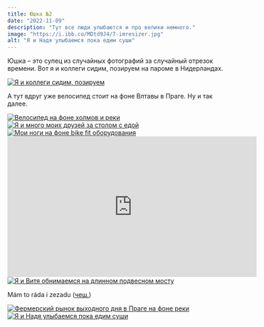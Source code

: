 ```yaml
---
title: Юшка №2
date: "2022-11-09"
description: "Тут все люди улыбаются и про велики немного."
image: "https://i.ibb.co/MDtd9J4/7-imresizer.jpg"
alt: "Я и Надя улыбаемся пока едим суши"
---
```


Юшка – это супец из случайных фотографий за случайный отрезок времени. Вот я и коллеги сидим, позируем на пароме в Нидерландах.

<a href="https://i.ibb.co/Tkrc0yF/1.jpg" target="_blank" rel="norferrer">
    <img src="https://i.ibb.co/D1ZqKJR/1-imresizer.jpg" alt="Я и коллеги сидим, позируем" title="Я и коллеги сидим, позируем"/>
</a>

А тут вдруг уже велосипед стоит на фоне Влтавы в Праге. Ну и так далее.

<a href="https://i.ibb.co/9hp2SRG/2.jpg" target="_blank" rel="norferrer">
    <img src="https://i.ibb.co/Sx6vr9K/2-imresizer.jpg" alt="Велосипед на фоне холмов и реки" title="Велосипед на фоне холмов и реки"/>
</a>

<a href="https://i.ibb.co/vDBVTx0/3.jpg" target="_blank" rel="norferrer">
    <img src="https://i.ibb.co/sjqZSBX/3-imresizer.jpg" alt="Я и много моих друзей за столом с едой" title="Я и много моих друзей за столом с едой"/>
</a>

<a href="https://i.ibb.co/DC6rQph/4.jpg" target="_blank" rel="norferrer">
    <img src="https://i.ibb.co/0qy8jsd/4-imresizer.jpg" alt="Мои ноги на фоне bike fit оборудования" title="Мои ноги на фоне bike fit оборудования"/>
</a>

<iframe width="560" height="315" src="https://www.youtube.com/embed/dLD7go31Lso" title="YouTube video player" frameborder="0" allow="accelerometer; autoplay; clipboard-write; encrypted-media; gyroscope; picture-in-picture" allowfullscreen></iframe>

<a href="https://i.ibb.co/h84jthx/5.jpg" target="_blank" rel="norferrer">
    <img src="https://i.ibb.co/BTBMKs6/5-imresizer.jpg" alt="Я и Витя обнимаемся на длинном подвесном мосту" title="Я и Витя обнимаемся на длинном подвесном мосту"/>
</a>

Mám to ráda i zezadu (<a href="https://translate.google.ru/?hl=ru&tab=TT&sl=cs&tl=ru&text=Mam%20to%20rada%20i%20zezadu&op=translate" target="_blank" rel="norferrer">чеш.</a>)

<a href="https://i.ibb.co/nPvk95T/6.jpg" target="_blank" rel="norferrer">
    <img src="https://i.ibb.co/pKBGMKL/6-imresizer.jpg" alt="Фермерский рынок выходного дня в Праге на фоне реки" title="Фермерский рынок выходного дня в Праге на фоне реки"/>
</a>

<a href="https://i.ibb.co/zbYPQKj/7.jpg" target="_blank" rel="norferrer">
    <img src="https://i.ibb.co/MDtd9J4/7-imresizer.jpg" alt="Я и Надя улыбаемся пока едим суши" title="Я и Надя улыбаемся пока едим суши"/>
</a>

